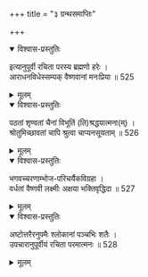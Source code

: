 +++
title = "३ ग्रन्थसमाप्तिः"

+++
<details open><summary>विश्वास-प्रस्तुतिः</summary>

इत्यानुपूर्वी रचिता परस्य ब्रह्मणो हरेः ।  
आराधनविधेस्सम्यक् वैष्णवानां मनःप्रिया ॥ 525
</details>

<details><summary>मूलम्</summary>

इत्यानुपूर्वी रचिता परस्य ब्रह्मणो हरेः ।  
आराधनविधेस्सम्यक् वैष्णवानां मनःप्रिया ॥ 525
</details>


<details open><summary>विश्वास-प्रस्तुतिः</summary>

पठतां शृण्वतां चैनां विभूतिं (ति)श्रद्धयात्मना(म्) ।  
श्रोतुमिच्छावतां चापि श्रुत्वा चाप्यनसूयताम् ॥ 526
</details>

<details><summary>मूलम्</summary>

पठतां शृण्वतां चैनां विभूतिं (ति)श्रद्धयात्मना(म्) ।  
श्रोतुमिच्छावतां चापि श्रुत्वा चाप्यनसूयताम् ॥ 526
</details>


<details open><summary>विश्वास-प्रस्तुतिः</summary>

भगवच्चरणाम्भोज-परिचर्यैकविग्रहा ।  
वर्धतां वैष्णवी लक्ष्मीः अक्षया भक्तिवृद्धिदा ॥ 527
</details>

<details><summary>मूलम्</summary>

भगवच्चरणाम्भोज-परिचर्यैकविग्रहा ।  
वर्धतां वैष्णवी लक्ष्मीः अक्षया भक्तिवृद्धिदा ॥ 527
</details>


<details open><summary>विश्वास-प्रस्तुतिः</summary>

अष्टोत्तरैरनुपमैः श्लोकानां पञ्चभिः शतैः ।  
उपचारानुपूर्वीयं रचिता परमात्मनः ॥ 528
</details>

<details><summary>मूलम्</summary>

अष्टोत्तरैरनुपमैः श्लोकानां पञ्चभिः शतैः ।  
उपचारानुपूर्वीयं रचिता परमात्मनः ॥ 528
</details>



